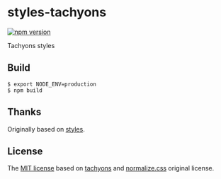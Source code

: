 # styles-tachyons

[![npm version](https://badge.fury.io/js/styles-tachyons.svg)](https://badge.fury.io/js/styles-tachyons)

Tachyons styles

## Build

```console
$ export NODE_ENV=production
$ npm build
```

## Thanks

Originally based on [styles](https://github.com/graphcool/styles).

## License

The [MIT license](https://opensource.org/licenses/MIT) based on [tachyons](http://tachyons.io/) and [normalize.css](https://necolas.github.io/normalize.css/) original license.
